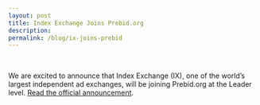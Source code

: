 ```yaml
---
layout: post
title: Index Exchange Joins Prebid.org
description:
permalink: /blog/ix-joins-prebid
---
```



<br>

We are excited to announce that Index Exchange (IX), one of the world’s largest independent ad exchanges, will be joining Prebid.org at the Leader level. [Read the official announcement]( https://www.indexexchange.com/announcement-index-exchange-joins-prebid-org/).
